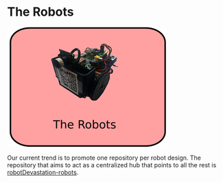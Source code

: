# The Robots

![The Robots](/assets/the-robot.png)

Our current trend is to promote one repository per robot design. The repository that aims to act as a centralized hub that points to all the rest is [robotDevastation-robots](https://github.com/asrob-uc3m/robotDevastation-robots).
